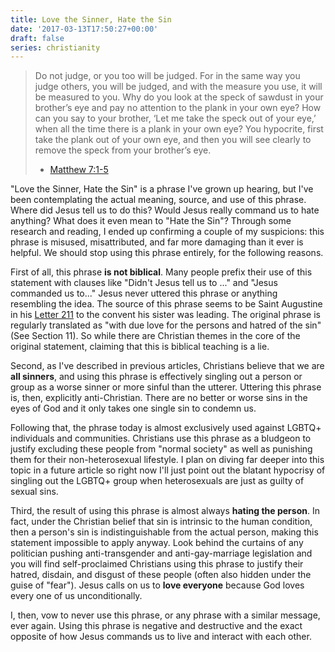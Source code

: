 ```yaml
---
title: Love the Sinner, Hate the Sin
date: '2017-03-13T17:50:27+00:00'
draft: false
series: christianity
---
```

> Do not judge, or you too will be judged. For in the same way you judge others, you will be judged, and with the measure you use, it will be measured to you. Why do you look at the speck of sawdust in your brother’s eye and pay no attention to the plank in your own eye? How can you say to your brother, ‘Let me take the speck out of your eye,’ when all the time there is a plank in your own eye? You hypocrite, first take the plank out of your own eye, and then you will see clearly to remove the speck from your brother’s eye.
> - [Matthew 7:1-5](https://www.biblegateway.com/passage/?search=Matthew+7&version=NIV)

"Love the Sinner, Hate the Sin" is a phrase I've grown up hearing, but I've been contemplating the actual meaning, source, and use of this phrase. Where did Jesus tell us to do this? Would Jesus really command us to hate anything? What does it even mean to "Hate the Sin"? Through some research and reading, I ended up confirming a couple of my suspicions: this phrase is misused, misattributed, and far more damaging than it ever is helpful. We should stop using this phrase entirely, for the following reasons.

First of all, this phrase **is not biblical**. Many people prefix their use of this statement with clauses like "Didn't Jesus tell us to ..." and "Jesus commanded us to..." Jesus never uttered this phrase or anything resembling the idea. The source of this phrase seems to be Saint Augustine in his [Letter 211](http://www.newadvent.org/fathers/1102211.htm)  to the convent his sister was leading. The original phrase is regularly translated as "with due love for the persons and hatred of the sin" (See Section 11). So while there are Christian themes in the core of the original statement, claiming that this is biblical teaching is a lie.

Second, as I've described in previous articles, Christians believe that we are **all sinners**, and using this phrase is effectively singling out a person or group as a worse sinner or more sinful than the utterer. Uttering this phrase is, then, explicitly anti-Christian. There are no better or worse sins in the eyes of God and it only takes one single sin to condemn us.

Following that, the phrase today is almost exclusively used against LGBTQ+ individuals and communities. Christians use this phrase as a bludgeon to justify excluding these people from "normal society" as well as punishing them for their non-heterosexual lifestyle. I plan on diving far deeper into this topic in a future article so right now I'll just point out the blatant hypocrisy of singling out the LGBTQ+ group when heterosexuals are just as guilty of sexual sins.

Third, the result of using this phrase is almost always **hating the person**. In fact, under the Christian belief that sin is intrinsic to the human condition, then a person's sin is indistinguishable from the actual person, making this statement impossible to apply anyway. Look behind the curtains of any politician pushing anti-transgender and anti-gay-marriage legislation and you will find self-proclaimed Christians using this phrase to justify their hatred, disdain, and disgust of these people (often also hidden under the guise of "fear"). Jesus calls on us to **love everyone** because God loves every one of us unconditionally.

I, then, vow to never use this phrase, or any phrase with a similar message, ever again. Using this phrase is negative and destructive and the exact opposite of how Jesus commands us to live and interact with each other.
